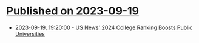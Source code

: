 # [Published on 2023-09-19](index.md)

* [2023-09-19, 19:20:00](https://news.slashdot.org/story/23/09/19/1859244/us-news-2024-college-ranking-boosts-public-universities?utm_source=rss1.0mainlinkanon&utm_medium=feed) - [US News' 2024 College Ranking Boosts Public Universities](https://news.slashdot.org/story/23/09/19/1859244/us-news-2024-college-ranking-boosts-public-universities?utm_source=rss1.0mainlinkanon&utm_medium=feed)
